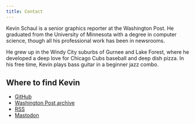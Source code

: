 ```yaml
---
title: Contact
---
```


Kevin Schaul is a senior graphics reporter at the Washington Post. He graduated from the University of Minnesota with a degree in computer science, though all his professional work has been in newsrooms.

He grew up in the Windy City suburbs of Gurnee and Lake Forest, where he developed a deep love for Chicago Cubs baseball and deep dish pizza. In his free time, Kevin plays bass guitar in a beginner jazz combo.

## Where to find Kevin

* [GitHub](https://www.github.com/kevinschaul)
* [Washington Post archive](https://www.washingtonpost.com/people/kevin-schaul/)
* [RSS](/index.xml)
* <a rel="me" href="https://mastodon.garden/@kevinschaul">Mastodon</a>